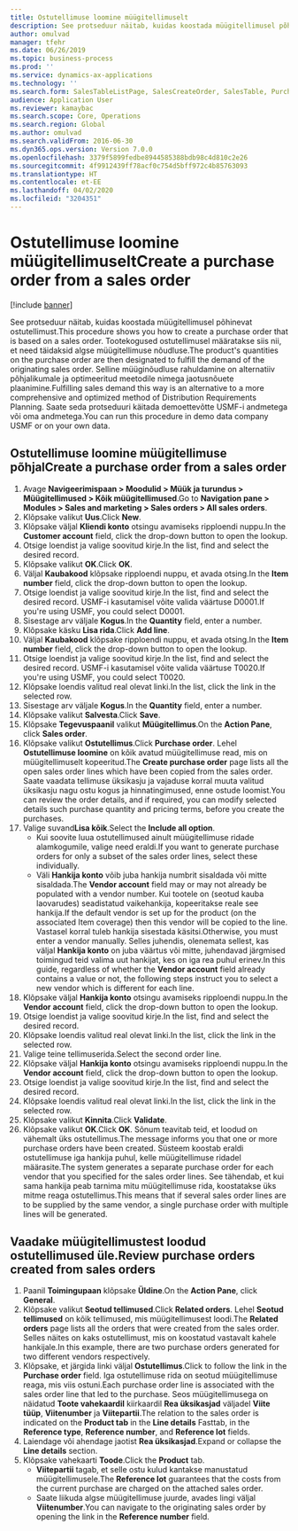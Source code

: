 ```yaml
---
title: Ostutellimuse loomine müügitellimuselt
description: See protseduur näitab, kuidas koostada müügitellimusel põhinevat ostutellimust.
author: omulvad
manager: tfehr
ms.date: 06/26/2019
ms.topic: business-process
ms.prod: ''
ms.service: dynamics-ax-applications
ms.technology: ''
ms.search.form: SalesTableListPage, SalesCreateOrder, SalesTable, PurchCreateFromSalesOrder, VendAccountItemLookup, SalesTableReferences, PurchTable
audience: Application User
ms.reviewer: kamaybac
ms.search.scope: Core, Operations
ms.search.region: Global
ms.author: omulvad
ms.search.validFrom: 2016-06-30
ms.dyn365.ops.version: Version 7.0.0
ms.openlocfilehash: 3379f5899fedbe8944585388bdb98c4d810c2e26
ms.sourcegitcommit: 4f9912439ff78acf0c754d5bff972c4b85763093
ms.translationtype: HT
ms.contentlocale: et-EE
ms.lasthandoff: 04/02/2020
ms.locfileid: "3204351"
---
```

# <a name="create-a-purchase-order-from-a-sales-order"></a><span data-ttu-id="64a6c-103">Ostutellimuse loomine müügitellimuselt</span><span class="sxs-lookup"><span data-stu-id="64a6c-103">Create a purchase order from a sales order</span></span>

[!include [banner](../../includes/banner.md)]

<span data-ttu-id="64a6c-104">See protseduur näitab, kuidas koostada müügitellimusel põhinevat ostutellimust.</span><span class="sxs-lookup"><span data-stu-id="64a6c-104">This procedure shows you how to create a purchase order that is based on a sales order.</span></span> <span data-ttu-id="64a6c-105">Tootekogused ostutellimusel määratakse siis nii, et need täidaksid algse müügitellimuse nõudluse.</span><span class="sxs-lookup"><span data-stu-id="64a6c-105">The product's quantities on the purchase order are then designated to fulfill the demand of the originating sales order.</span></span> <span data-ttu-id="64a6c-106">Selline müüginõudluse rahuldamine on alternatiiv põhjalikumale ja optimeeritud meetodile nimega jaotusnõuete plaanimine.</span><span class="sxs-lookup"><span data-stu-id="64a6c-106">Fulfilling sales demand this way is an alternative to a more comprehensive and optimized method of Distribution Requirements Planning.</span></span> <span data-ttu-id="64a6c-107">Saate seda protseduuri käitada demoettevõtte USMF-i andmetega või oma andmetega.</span><span class="sxs-lookup"><span data-stu-id="64a6c-107">You can run this procedure in demo data company USMF or on your own data.</span></span>


## <a name="create-a-purchase-order-from-a-sales-order"></a><span data-ttu-id="64a6c-108">Ostutellimuse loomine müügitellimuse põhjal</span><span class="sxs-lookup"><span data-stu-id="64a6c-108">Create a purchase order from a sales order</span></span>
1. <span data-ttu-id="64a6c-109">Avage **Navigeerimispaan > Moodulid > Müük ja turundus > Müügitellimused > Kõik müügitellimused**.</span><span class="sxs-lookup"><span data-stu-id="64a6c-109">Go to **Navigation pane > Modules > Sales and marketing > Sales orders > All sales orders**.</span></span>
2. <span data-ttu-id="64a6c-110">Klõpsake valikut **Uus**.</span><span class="sxs-lookup"><span data-stu-id="64a6c-110">Click **New**.</span></span>
3. <span data-ttu-id="64a6c-111">Klõpsake väljal **Kliendi konto** otsingu avamiseks ripploendi nuppu.</span><span class="sxs-lookup"><span data-stu-id="64a6c-111">In the **Customer account** field, click the drop-down button to open the lookup.</span></span>
4. <span data-ttu-id="64a6c-112">Otsige loendist ja valige soovitud kirje.</span><span class="sxs-lookup"><span data-stu-id="64a6c-112">In the list, find and select the desired record.</span></span>
5. <span data-ttu-id="64a6c-113">Klõpsake valikut **OK**.</span><span class="sxs-lookup"><span data-stu-id="64a6c-113">Click **OK**.</span></span>
6. <span data-ttu-id="64a6c-114">Väljal **Kaubakood** klõpsake ripploendi nuppu, et avada otsing.</span><span class="sxs-lookup"><span data-stu-id="64a6c-114">In the **Item number** field, click the drop-down button to open the lookup.</span></span>
7. <span data-ttu-id="64a6c-115">Otsige loendist ja valige soovitud kirje.</span><span class="sxs-lookup"><span data-stu-id="64a6c-115">In the list, find and select the desired record.</span></span> <span data-ttu-id="64a6c-116">USMF-i kasutamisel võite valida väärtuse D0001.</span><span class="sxs-lookup"><span data-stu-id="64a6c-116">If you're using USMF, you could select D0001.</span></span>  
8. <span data-ttu-id="64a6c-117">Sisestage arv väljale **Kogus**.</span><span class="sxs-lookup"><span data-stu-id="64a6c-117">In the **Quantity** field, enter a number.</span></span>
9. <span data-ttu-id="64a6c-118">Klõpsake käsku **Lisa rida**.</span><span class="sxs-lookup"><span data-stu-id="64a6c-118">Click **Add line**.</span></span>
10. <span data-ttu-id="64a6c-119">Väljal **Kaubakood** klõpsake ripploendi nuppu, et avada otsing.</span><span class="sxs-lookup"><span data-stu-id="64a6c-119">In the **Item number** field, click the drop-down button to open the lookup.</span></span>
11. <span data-ttu-id="64a6c-120">Otsige loendist ja valige soovitud kirje.</span><span class="sxs-lookup"><span data-stu-id="64a6c-120">In the list, find and select the desired record.</span></span> <span data-ttu-id="64a6c-121">USMF-i kasutamisel võite valida väärtuse T0020.</span><span class="sxs-lookup"><span data-stu-id="64a6c-121">If you're using USMF, you could select T0020.</span></span>  
12. <span data-ttu-id="64a6c-122">Klõpsake loendis valitud real olevat linki.</span><span class="sxs-lookup"><span data-stu-id="64a6c-122">In the list, click the link in the selected row.</span></span>
13. <span data-ttu-id="64a6c-123">Sisestage arv väljale **Kogus**.</span><span class="sxs-lookup"><span data-stu-id="64a6c-123">In the **Quantity** field, enter a number.</span></span>
14. <span data-ttu-id="64a6c-124">Klõpsake valikut **Salvesta**.</span><span class="sxs-lookup"><span data-stu-id="64a6c-124">Click **Save**.</span></span>
15. <span data-ttu-id="64a6c-125">Klõpsake **Tegevuspaanil** valikut **Müügitellimus**.</span><span class="sxs-lookup"><span data-stu-id="64a6c-125">On the **Action Pane**, click **Sales order**.</span></span>
16. <span data-ttu-id="64a6c-126">Klõpsake valikut **Ostutellimus**.</span><span class="sxs-lookup"><span data-stu-id="64a6c-126">Click **Purchase order**.</span></span> <span data-ttu-id="64a6c-127">Lehel **Ostutellimuse loomine** on kõik avatud müügitellimuse read, mis on müügitellimuselt kopeeritud.</span><span class="sxs-lookup"><span data-stu-id="64a6c-127">The **Create purchase order** page lists all the open sales order lines which have been copied from the sales order.</span></span> <span data-ttu-id="64a6c-128">Saate vaadata tellimuse üksikasju ja vajaduse korral muuta valitud üksikasju nagu ostu kogus ja hinnatingimused, enne ostude loomist.</span><span class="sxs-lookup"><span data-stu-id="64a6c-128">You can review the order details, and if required, you can modify selected details such purchase quantity and pricing terms, before you create the purchases.</span></span> 
17. <span data-ttu-id="64a6c-129">Valige suvand**Lisa kõik**.</span><span class="sxs-lookup"><span data-stu-id="64a6c-129">Select the **Include all option**.</span></span>
    - <span data-ttu-id="64a6c-130">Kui soovite luua ostutellimused ainult müügitellimuse ridade alamkogumile, valige need eraldi.</span><span class="sxs-lookup"><span data-stu-id="64a6c-130">If you want to generate purchase orders for only a subset of the sales order lines, select these individually.</span></span>  
    - <span data-ttu-id="64a6c-131">Väli **Hankija konto** võib juba hankija numbrit sisaldada või mitte sisaldada.</span><span class="sxs-lookup"><span data-stu-id="64a6c-131">The **Vendor account** field may or may not already be populated with a vendor number.</span></span> <span data-ttu-id="64a6c-132">Kui tootele on (seotud kauba laovarudes) seadistatud vaikehankija, kopeeritakse reale see hankija.</span><span class="sxs-lookup"><span data-stu-id="64a6c-132">If the default vendor is set up for the product (on the associated Item coverage) then this vendor will be copied  to the line.</span></span> <span data-ttu-id="64a6c-133">Vastasel korral tuleb hankija sisestada käsitsi.</span><span class="sxs-lookup"><span data-stu-id="64a6c-133">Otherwise, you must enter a vendor manually.</span></span>  <span data-ttu-id="64a6c-134">Selles juhendis, olenemata sellest, kas väljal **Hankija konto** on juba väärtus või mitte, juhendavad järgmised toimingud teid valima uut hankijat, kes on iga rea puhul erinev.</span><span class="sxs-lookup"><span data-stu-id="64a6c-134">In this guide, regardless of whether the **Vendor account** field already contains a value or not, the following steps instruct you to select a new vendor which is different for each line.</span></span>  
18. <span data-ttu-id="64a6c-135">Klõpsake väljal **Hankija konto** otsingu avamiseks ripploendi nuppu.</span><span class="sxs-lookup"><span data-stu-id="64a6c-135">In the **Vendor account** field, click the drop-down button to open the lookup.</span></span>
19. <span data-ttu-id="64a6c-136">Otsige loendist ja valige soovitud kirje.</span><span class="sxs-lookup"><span data-stu-id="64a6c-136">In the list, find and select the desired record.</span></span>
20. <span data-ttu-id="64a6c-137">Klõpsake loendis valitud real olevat linki.</span><span class="sxs-lookup"><span data-stu-id="64a6c-137">In the list, click the link in the selected row.</span></span>
21. <span data-ttu-id="64a6c-138">Valige teine tellimuserida.</span><span class="sxs-lookup"><span data-stu-id="64a6c-138">Select the second order line.</span></span>
22. <span data-ttu-id="64a6c-139">Klõpsake väljal **Hankija konto** otsingu avamiseks ripploendi nuppu.</span><span class="sxs-lookup"><span data-stu-id="64a6c-139">In the **Vendor account** field, click the drop-down button to open the lookup.</span></span>
23. <span data-ttu-id="64a6c-140">Otsige loendist ja valige soovitud kirje.</span><span class="sxs-lookup"><span data-stu-id="64a6c-140">In the list, find and select the desired record.</span></span>
24. <span data-ttu-id="64a6c-141">Klõpsake loendis valitud real olevat linki.</span><span class="sxs-lookup"><span data-stu-id="64a6c-141">In the list, click the link in the selected row.</span></span>
25. <span data-ttu-id="64a6c-142">Klõpsake valikut **Kinnita**.</span><span class="sxs-lookup"><span data-stu-id="64a6c-142">Click **Validate**.</span></span>
26. <span data-ttu-id="64a6c-143">Klõpsake valikut **OK**.</span><span class="sxs-lookup"><span data-stu-id="64a6c-143">Click **OK**.</span></span> <span data-ttu-id="64a6c-144">Sõnum teavitab teid, et loodud on vähemalt üks ostutellimus.</span><span class="sxs-lookup"><span data-stu-id="64a6c-144">The message informs you that one or more purchase orders have been created.</span></span> <span data-ttu-id="64a6c-145">Süsteem koostab eraldi ostutellimuse iga hankija puhul, kelle müügitellimuse ridadel määrasite.</span><span class="sxs-lookup"><span data-stu-id="64a6c-145">The system generates a separate purchase order for each vendor that you specified for the sales order lines.</span></span> <span data-ttu-id="64a6c-146">See tähendab, et kui sama hankija peab tarnima mitu müügitellimuse rida, koostatakse üks mitme reaga ostutellimus.</span><span class="sxs-lookup"><span data-stu-id="64a6c-146">This means that if several sales order lines are to be supplied by the same vendor, a single purchase order with multiple lines will be generated.</span></span>  

## <a name="review-purchase-orders-created-from-sales-orders"></a><span data-ttu-id="64a6c-147">Vaadake müügitellimustest loodud ostutellimused üle.</span><span class="sxs-lookup"><span data-stu-id="64a6c-147">Review purchase orders created from sales orders</span></span>
1. <span data-ttu-id="64a6c-148">Paanil **Toimingupaan** klõpsake **Üldine**.</span><span class="sxs-lookup"><span data-stu-id="64a6c-148">On the **Action Pane**, click **General**.</span></span>
2. <span data-ttu-id="64a6c-149">Klõpsake valikut **Seotud tellimused**.</span><span class="sxs-lookup"><span data-stu-id="64a6c-149">Click **Related orders**.</span></span> <span data-ttu-id="64a6c-150">Lehel **Seotud tellimused** on kõik tellimused, mis müügitellimusest loodi.</span><span class="sxs-lookup"><span data-stu-id="64a6c-150">The **Related orders** page lists all the orders that were created from the sales order.</span></span> <span data-ttu-id="64a6c-151">Selles näites on kaks ostutellimust, mis on koostatud vastavalt kahele hankijale.</span><span class="sxs-lookup"><span data-stu-id="64a6c-151">In this example, there are two purchase orders generated for two different vendors respectively.</span></span> 
3. <span data-ttu-id="64a6c-152">Klõpsake, et järgida linki väljal **Ostutellimus**.</span><span class="sxs-lookup"><span data-stu-id="64a6c-152">Click to follow the link in the **Purchase order** field.</span></span> <span data-ttu-id="64a6c-153">Iga ostutellimuse rida on seotud müügitellimuse reaga, mis viis ostuni.</span><span class="sxs-lookup"><span data-stu-id="64a6c-153">Each purchase order line is associated with the sales order line that led to the purchase.</span></span> <span data-ttu-id="64a6c-154">Seos müügitellimusega on näidatud **Toote vahekaardil** kiirkaardil **Rea üksikasjad** väljadel **Viite tüüp**, **Viitenumber** ja **Viitepartii**.</span><span class="sxs-lookup"><span data-stu-id="64a6c-154">The relation to the sales order is indicated on the **Product tab** in the **Line details** Fasttab, in the **Reference type**, **Reference number**, and **Reference lot** fields.</span></span>  
4. <span data-ttu-id="64a6c-155">Laiendage või ahendage jaotist **Rea üksikasjad**.</span><span class="sxs-lookup"><span data-stu-id="64a6c-155">Expand or collapse the **Line details** section.</span></span>
5. <span data-ttu-id="64a6c-156">Klõpsake vahekaarti **Toode**.</span><span class="sxs-lookup"><span data-stu-id="64a6c-156">Click the **Product** tab.</span></span>
    - <span data-ttu-id="64a6c-157">**Viitepartii** tagab, et selle ostu kulud kantakse manustatud müügitellimusele.</span><span class="sxs-lookup"><span data-stu-id="64a6c-157">The **Reference lot** guarantees that the costs from the current purchase are charged on the attached sales order.</span></span>  
    - <span data-ttu-id="64a6c-158">Saate liikuda algse müügitellimuse juurde, avades lingi väljal **Viitenumber**.</span><span class="sxs-lookup"><span data-stu-id="64a6c-158">You can navigate to the originating sales order by opening the link in the **Reference number** field.</span></span>  

